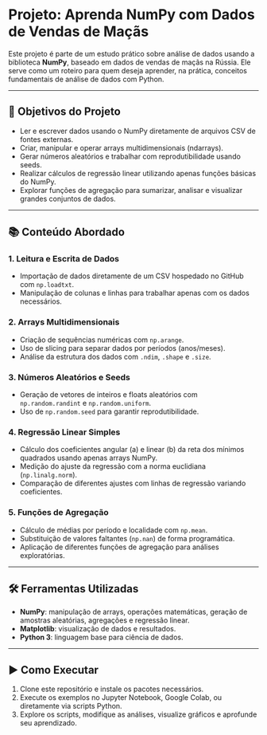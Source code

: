 # Projeto: Aprenda NumPy com Dados de Vendas de Maçãs

Este projeto é parte de um estudo prático sobre análise de dados usando a biblioteca **NumPy**, baseado em dados de vendas de maçãs na Rússia. Ele serve como um roteiro para quem deseja aprender, na prática, conceitos fundamentais de análise de dados com Python.

---

## 🎯 Objetivos do Projeto

- Ler e escrever dados usando o NumPy diretamente de arquivos CSV de fontes externas.
- Criar, manipular e operar arrays multidimensionais (ndarrays).
- Gerar números aleatórios e trabalhar com reprodutibilidade usando seeds.
- Realizar cálculos de regressão linear utilizando apenas funções básicas do NumPy.
- Explorar funções de agregação para sumarizar, analisar e visualizar grandes conjuntos de dados.

---

## 📚 Conteúdo Abordado

### 1. Leitura e Escrita de Dados

- Importação de dados diretamente de um CSV hospedado no GitHub com `np.loadtxt`.
- Manipulação de colunas e linhas para trabalhar apenas com os dados necessários.

### 2. Arrays Multidimensionais

- Criação de sequências numéricas com `np.arange`.
- Uso de slicing para separar dados por períodos (anos/meses).
- Análise da estrutura dos dados com `.ndim`, `.shape` e `.size`.

### 3. Números Aleatórios e Seeds

- Geração de vetores de inteiros e floats aleatórios com `np.random.randint` e `np.random.uniform`.
- Uso de `np.random.seed` para garantir reprodutibilidade.

### 4. Regressão Linear Simples

- Cálculo dos coeficientes angular (a) e linear (b) da reta dos mínimos quadrados usando apenas arrays NumPy.
- Medição do ajuste da regressão com a norma euclidiana (`np.linalg.norm`).
- Comparação de diferentes ajustes com linhas de regressão variando coeficientes.

### 5. Funções de Agregação

- Cálculo de médias por período e localidade com `np.mean`.
- Substituição de valores faltantes (`np.nan`) de forma programática.
- Aplicação de diferentes funções de agregação para análises exploratórias.

---

## 🛠️ Ferramentas Utilizadas

- **NumPy**: manipulação de arrays, operações matemáticas, geração de amostras aleatórias, agregações e regressão linear.
- **Matplotlib**: visualização de dados e resultados.
- **Python 3**: linguagem base para ciência de dados.

---

## ▶️ Como Executar

1. Clone este repositório e instale os pacotes necessários.
2. Execute os exemplos no Jupyter Notebook, Google Colab, ou diretamente via scripts Python.
3. Explore os scripts, modifique as análises, visualize gráficos e aprofunde seu aprendizado.
